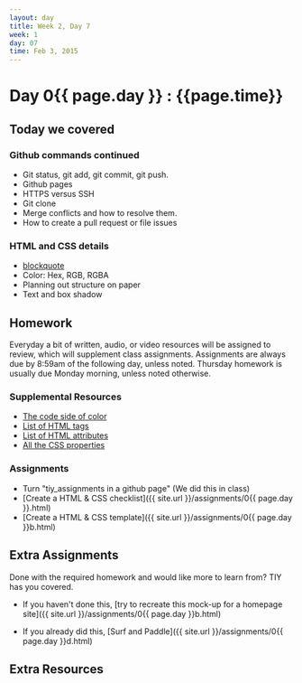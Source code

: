 ```yaml
---
layout: day
title: Week 2, Day 7
week: 1
day: 07
time: Feb 3, 2015
---
```


# Day 0{{ page.day }} : {{page.time}}


## Today we covered

### Github commands continued
* Git status, git add, git commit, git push.
* Github pages
* HTTPS versus SSH
* Git clone
* Merge conflicts and how to resolve them.
* How to create a pull request or file issues

### HTML and CSS details
* [blockquote](https://developer.mozilla.org/en-US/docs/Web/HTML/Element/blockquote)
* Color: Hex, RGB, RGBA
* Planning out structure on paper
* Text and box shadow

<!-- ### Code / problem-solving on the web
* How to Google, correctly.
* StackOverflow
* CSS-tricks
* Twitter
* Self-reliance -->

<!-- ### Accessibility on the web
* [A11y Project Checklist](http://a11yproject.com/checklist.html)
* [W3c on accessibility](http://www.w3.org/WAI/intro/accessibility.php) -->

<!-- ### General understanding of Design
* The art of looking: breaking down existing websites into elements / reverse engineering, looking for inspiration, and learning how to be analytical with design
* “design is always visualizing an idea. It’s definitely about drawing attention. its about informing. It’s about distance reading. It’s also about symbolizing something… because like poetry you have to get the essences of something.” — Inge Druckey, [Teaching to see](http://vimeo.com/45232468)
* Breaking apart the different elements of a website: typography, grid, icons, links, navigation, content. -->

## Homework
Everyday a bit of written, audio, or video resources will be assigned to review, which will supplement class assignments. Assignments are always due by 8:59am of the following day, unless noted. Thursday homework is usually due Monday morning, unless noted otherwise.

### Supplemental Resources
* [The code side of color](http://www.smashingmagazine.com/2012/10/04/the-code-side-of-color/)
* [List of HTML tags](https://developer.mozilla.org/en-US/docs/Web/HTML/Element)
* [List of HTML attributes](https://developer.mozilla.org/en-US/docs/Web/HTML/Attributes)
* [All the CSS properties](https://developer.mozilla.org/en-US/docs/Web/CSS/Reference)


### Assignments
* Turn "tiy_assignments in a github page" (We did this in class)
* [Create a HTML & CSS checklist]({{ site.url }}/assignments/0{{ page.day }}.html)
* [Create a HTML & CSS template]({{ site.url }}/assignments/0{{ page.day }}b.html)


## Extra Assignments
Done with the required homework and would like more to learn from? TIY has you covered.

* If you haven't done this, [try to recreate this mock-up for a homepage site]({{ site.url }}/assignments/0{{ page.day }}b.html)

* If you already did this, [Surf and Paddle]({{ site.url }}/assignments/0{{ page.day }}d.html)



## Extra Resources
